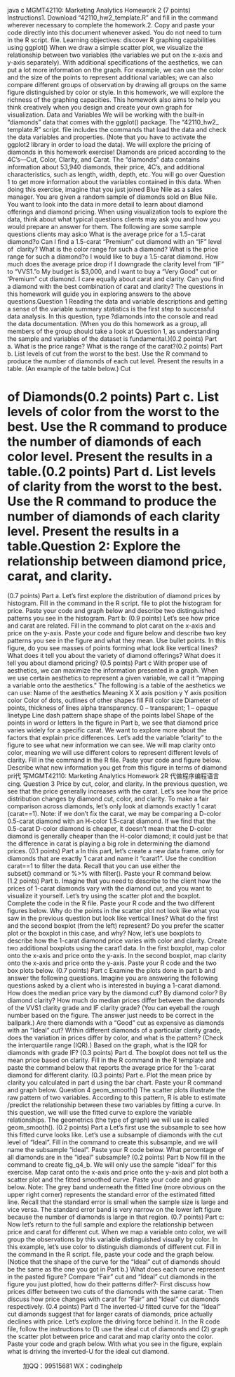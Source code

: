 java c
MGMT42110: Marketing Analytics
Homework 2 (7 points)
Instructions1. Download “42110_hw2_template.R” and fill in the command wherever necessary to complete the homework.2. Copy and paste your code directly into this document whenever asked. You do not need to turn in the R script. file.
Learning objectives: discover R graphing capabilities using ggplot()
When we draw a simple scatter plot, we visualize the relationship between two variables (the variables we put on the x-axis and y-axis separately). With additional specifications of the aesthetics, we can put a lot more information on the graph. For example, we can use the color and the size of the points to represent additional variables; we can also compare different groups of observation by drawing all groups on the same figure distinguished by color or style. In this homework, we will explore the richness of the graphing capacities. This homework also aims to help you think creatively when you design and create your own graph for visualization.
Data and Variables
We will be working with the built-in “diamonds” data that comes with the ggplot() package. The “42110_hw2_ template.R” script. file includes the commands that load the data and check the data variables and properties. (Note that you have to activate the ggplot2 library in order to load the data).
We will explore the pricing of diamonds in this homework exercise! Diamonds are priced according to the 4C’s—Cut, Color, Clarity, and Carat. The “diamonds” data contains information about 53,940 diamonds, their price, 4C’s, and additional characteristics, such as length, width, depth, etc. You will go over Question 1 to get more information about the variables contained in this data.
When doing this exercise, imagine that you just joined Blue Nile as a sales manager. You are given a random sample of diamonds sold on Blue Nile. You want to look into the data in more detail to learn about diamond offerings and diamond pricing. When using visualization tools to explore the data, think about what typical questions clients may ask you and how you would prepare an answer for them. The following are some sample questions clients may ask:o What is the average price for a 1.5-carat diamond?o Can I find a 1.5-carat “Premium” cut diamond with an “IF” level of  clarity? What is the color range for such a diamond? What is the price range for such a diamond?o I would like to buy a 1.5-carat diamond. How much does the average price drop if I downgrade the clarity level from “IF” to “VVS1.”o My budget is $3,000, and I want to buy a “Very Good” cut or ‘Premium” cut diamond. I care equally about carat and clarity. Can you find a diamond with the best combination of carat and clarity?
The questions in this homework will guide you in exploring answers to the above questions.Question 1 Reading the data and variable descriptions and getting a sense of the variable summary statistics is the first step to successful data analysis. In this question, type ?diamonds into the console and read the data documentation. (When you do this homework as a group, all members of the group should take a look at Question 1, as understanding the sample and variables of the dataset is fundamental.)(0.2 points) Part a. What is the price range? What is the range of the carat?(0.2 points) Part b. List levels of cut from the worst to the best. Use the R command to produce the number of diamonds of each cut level. Present the results in a table. (An example of the table below.)
Cut
# of Diamonds(0.2 points) Part c. List levels of color from the worst to the best. Use the R command to produce the number of diamonds of each color level. Present the results in a table.(0.2 points) Part d. List levels of clarity from the worst to the best. Use the R command to produce the number of diamonds of each clarity level. Present the results in a table.Question 2: Explore the relationship between diamond price, carat, and clarity.
(0.7 points) Part a. Let’s first explore the distribution of diamond prices by histogram. Fill in the command in the R script. file to plot the histogram for price. Paste your code and graph below and describe two distinguished patterns you see in the histogram.
Part b: (0.9 points) Let’s see how price and carat are related. Fill in the command to plot carat on the x-axis and price on the y-axis. Paste your code and figure below and describe two key patterns you see in the figure and what they mean. Use bullet points.
In this figure, do you see masses of points forming what look like vertical lines? What does it tell you about the variety of diamond offerings? What does it tell you about diamond pricing?
(0.5 points) Part c With proper use of aesthetics, we can maximize the information presented in a graph. When we use certain aesthetics to represent a given variable, we call it “mapping a variable onto the aesthetics.” The following is a table of the aesthetics we can use:
Name of the aesthetics
Meaning
X
X axis position
y
Y axis position
color
Color of dots, outlines of other shapes
fill
Fill color
size
Diameter of points, thickness of lines
alpha
transparency. 0 – transparent; 1 – opaque
linetype
Line dash pattern
shape
shape of the points
label
Shape of the points in word or letters
In the figure in Part b, we see that diamond price varies widely for a specific carat. We want to explore more about the factors that explain price differences. Let’s add the variable “clarity” to the figure to see what new information we can see. We will map clarity onto color, meaning we will use different colors to represent different levels of clarity. Fill in the command in the R file. Paste your code and figure below. Describe what new information you get from this figure in terms of diamond pri代 写MGMT42110: Marketing Analytics Homework 2R
代做程序编程语言cing.
Question 3 Price by cut, color, and clarity.
In the previous question, we see that the price generally increases with the carat. Let’s see how the price distribution changes by diamond cut, color, and clarity. To make a fair comparison across diamonds, let’s only look at diamonds exactly 1 carat (carat==1).
Note: if we don’t fix the carat, we may be comparing a D-color 0.5-carat diamond with an H-color 1.5-carat diamond. If we find that the 0.5-carat D-color diamond is cheaper, it doesn’t mean that the D-color diamond is generally cheaper than the H-color diamond; it could just be that the difference in carat is playing a big role in determining the diamond prices.
(0.1 points) Part a In this part, let’s create a new data frame. only for diamonds that are exactly 1 carat and name it “carat1”. Use the condition carat==1 to filter the data. Recall that you can use either the subset() command or %>% with filter(). Paste your R command below.
(1.2 points) Part b. Imagine that you need to describe to the client how the prices of 1-carat diamonds vary with the diamond cut, and you want to visualize it yourself. Let’s try using the scatter plot and the boxplot. Complete the code in the R file. Paste your R code and the two different figures below.
Why do the points in the scatter plot not look like what you saw in the previous question but look like vertical lines?
What do the first and the second boxplot (from the left) represent?
Do you prefer the scatter plot or the boxplot in this case, and why?
Now, let’s use boxplots to describe how the 1-carat diamond price varies with color and clarity. Create two additional boxplots using the carat1 data. In the first boxplot, map color onto the x-axis and price onto the y-axis. In the second boxplot, map clarity onto the x-axis and price onto the y-axis.
Paste your R code and the two box plots below.
(0.7 points) Part c Examine the plots done in part b and answer the following questions. Imagine you are answering the following questions asked by a client who is interested in buying a 1-carat diamond.
How does the median price vary by the diamond cut? By diamond color? By diamond clarity?
How much do median prices differ between the diamonds of the VVS1 clarity grade and IF clarity grade? (You can eyeball the rough number based on the figure. The answer just needs to be correct in the ballpark.)
Are there diamonds with a “Good” cut as expensive as diamonds with an “Ideal” cut?
Within different diamonds of a particular clarity grade, does the variation in prices differ by color, and what is the pattern? (Check the interquartile range (IQR).) Based on the graph, what is the IQR for diamonds with grade IF?
(0.3 points) Part d. The boxplot does not tell us the mean price based on clarity. Fill in the R command in the R template and paste the command below that reports the average price for the 1-carat diamond for different clarity.
(0.3 points) Part e. Plot the mean price by clarity you calculated in part d using the bar chart. Paste your R command and graph below.
Question 4 geom_smooth()
The scatter plots illustrate the raw pattern of two variables. According to this pattern, R is able to estimate /predict the relationship between these two variables by fitting a curve. In this question, we will use the fitted curve to explore the variable relationships. The geometrics (the type of graph) we will use is called geom_smooth().
(0.2 points) Part a Let’s first use the subsample to see how this fitted curve looks like. Let’s use a subsample of diamonds with the cut level of “Ideal”. Fill in the command to create this subsample, and we will name the subsample “ideal”. Paste your R code below. What percentage of all diamonds are in the “ideal” subsample?
(0.2 points) Part b Now fill in the command to create fig_q4_b. We will only use the sample “ideal” for this exercise. Map carat onto the x-axis and price onto the y-axis and plot both a scatter plot and the fitted smoothed curve. Paste your code and graph below.
Note: The grey band underneath the fitted line (more obvious on the upper right corner) represents the standard error of the estimated fitted line. Recall that the standard error is small when the sample size is large and vice versa. The standard error band is very narrow on the lower left figure because the number of diamonds is large in that region.
(0.7 points) Part c: Now let’s return to the full sample and explore the relationship between price and carat for different cut. When we map a variable onto color, we will group the observations by this variable distinguished visually by color. In this example, let’s use color to distinguish diamonds of different cut.
Fill in the command in the R script. file, paste your code and the graph below. (Notice that the shape of the curve for the “Ideal” cut of diamonds should be the same as the one you got in Part b.)
What does each curve represent in the pasted figure?
Compare “Fair” cut and “Ideal” cut diamonds in the figure you just plotted, how do their patterns differ?· First discuss how prices differ between two cuts of the diamonds with the same carat.· Then discuss how price changes with carat for “Fair” and “Ideal” cut diamonds respectively.
(0.4 points) Part d The inverted-U fitted curve for the “Ideal” cut diamonds suggest that for larger carats of diamonds, price actually declines with price. Let’s explore the driving force behind it.
In the R code file, follow the instructions to (1) use the ideal cut of diamonds and (2) graph the scatter plot between price and carat and map clarity onto the color. Paste your code and graph below. With what you see in the figure, explain what is driving the inverted-U for the ideal cut diamond.





         
加QQ：99515681  WX：codinghelp
